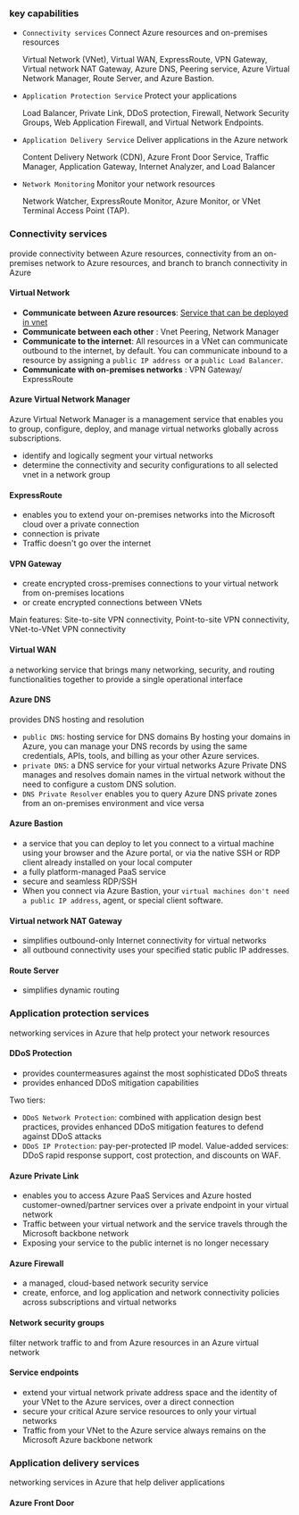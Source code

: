 
### key capabilities

-  `Connectivity services`
    Connect Azure resources and on-premises resources 
    
	Virtual Network (VNet), Virtual WAN, ExpressRoute, VPN Gateway, Virtual network NAT Gateway, Azure DNS, Peering service, Azure Virtual Network Manager, Route Server, and Azure Bastion.
-  `Application Protection Service`
    Protect your applications
    
    Load Balancer, Private Link, DDoS protection, Firewall, Network Security Groups, Web Application Firewall, and Virtual Network Endpoints.
-  `Application Delivery Service`
    Deliver applications in the Azure network
    
    Content Delivery Network (CDN), Azure Front Door Service, Traffic Manager, Application Gateway, Internet Analyzer, and Load Balancer
-  `Network Monitoring`
    Monitor your network resources
    
    Network Watcher, ExpressRoute Monitor, Azure Monitor, or VNet Terminal Access Point (TAP).

### Connectivity services

provide connectivity between Azure resources, connectivity from an on-premises network to Azure resources, and branch to branch connectivity in Azure

#### Virtual Network

- **Communicate between Azure resources**: [Service that can be deployed in vnet](https://learn.microsoft.com/en-us/azure/virtual-network/virtual-network-for-azure-services)
- **Communicate between each other** : Vnet Peering, Network Manager
- **Communicate to the internet**: All resources in a VNet can communicate outbound to the internet, by default. You can communicate inbound to a resource by assigning a `public IP address `or a `public Load Balancer`.
- **Communicate with on-premises networks** : VPN Gateway/ ExpressRoute

#### Azure Virtual Network Manager


Azure Virtual Network Manager is a management service that enables you to group, configure, deploy, and manage virtual networks globally across subscriptions.

- identify and logically segment your virtual networks
- determine the connectivity and security configurations to all selected vnet in a network group

#### ExpressRoute

- enables you to extend your on-premises networks into the Microsoft cloud over a private connection
- connection is private
- Traffic doesn't go over the internet

#### VPN Gateway

- create encrypted cross-premises connections to your virtual network from on-premises locations
- or create encrypted connections between VNets

Main features: Site-to-site VPN connectivity, Point-to-site VPN connectivity, VNet-to-VNet VPN connectivity

#### Virtual WAN

a networking service that brings many networking, security, and routing functionalities together to provide a single operational interface

#### Azure DNS

provides DNS hosting and resolution

 - `public DNS`: hosting service for DNS domains
     By hosting your domains in Azure, you can manage your DNS records by using the same credentials, APIs, tools, and billing as your other Azure services.
 - `private DNS`: a DNS service for your virtual networks
     Azure Private DNS manages and resolves domain names in the virtual network without the need to configure a custom DNS solution.
 - `DNS Private Resolver`
     enables you to query Azure DNS private zones from an on-premises environment and vice versa
#### Azure Bastion

- a service that you can deploy to let you connect to a virtual machine using your browser and the Azure portal, or via the native SSH or RDP client already installed on your local computer
- a fully platform-managed PaaS service
- secure and seamless RDP/SSH
- When you connect via Azure Bastion, your `virtual machines don't need a public IP address`, agent, or special client software.

#### Virtual network NAT Gateway

- simplifies outbound-only Internet connectivity for virtual networks
- all outbound connectivity uses your specified static public IP addresses.

#### Route Server
- simplifies dynamic routing


### Application protection services

networking services in Azure that help protect your network resources

#### DDoS Protection

- provides countermeasures against the most sophisticated DDoS threats
- provides enhanced DDoS mitigation capabilities

Two tiers:

- `DDoS Network Protection`: combined with application design best practices, provides enhanced DDoS mitigation features to defend against DDoS attacks
- `DDoS IP Protection`:  pay-per-protected IP model. Value-added services: DDoS rapid response support, cost protection, and discounts on WAF.

#### Azure Private Link

- enables you to access Azure PaaS Services and Azure hosted customer-owned/partner services over a private endpoint in your virtual network
- Traffic between your virtual network and the service travels through the Microsoft backbone network
-  Exposing your service to the public internet is no longer necessary

#### Azure Firewall

- a managed, cloud-based network security service
- create, enforce, and log application and network connectivity policies across subscriptions and virtual networks

#### Network security groups

filter network traffic to and from Azure resources in an Azure virtual network

#### Service endpoints

- extend your virtual network private address space and the identity of your VNet to the Azure services, over a direct connection
- secure your critical Azure service resources to only your virtual networks
- Traffic from your VNet to the Azure service always remains on the Microsoft Azure backbone network

### Application delivery services

networking services in Azure that help deliver applications

#### Azure Front Door

